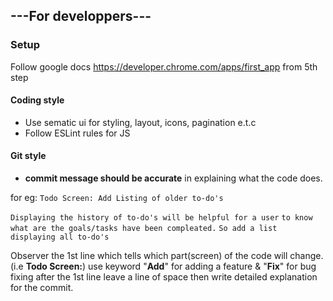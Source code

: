 ## ---For developpers---

### Setup
Follow google docs https://developer.chrome.com/apps/first_app from 5th step

#### Coding style 
* Use sematic ui for styling, layout, icons, pagination e.t.c
* Follow ESLint rules for JS

#### Git style
* **commit message should be accurate** in explaining what the code does.

for eg: 
`Todo Screen: Add Listing of older to-do's`

`Displaying the history of to-do's will be helpful for a user`
`to know what are the goals/tasks have been compleated.`
`So add a list displaying all to-do's`

Observer the 1st line which tells which part(screen) of the
code will change.(i.e **Todo Screen:**)
use keyword "**Add**" for adding a feature & "**Fix**" for bug fixing 
after the 1st line leave a line of space then write detailed explanation
for the commit.
